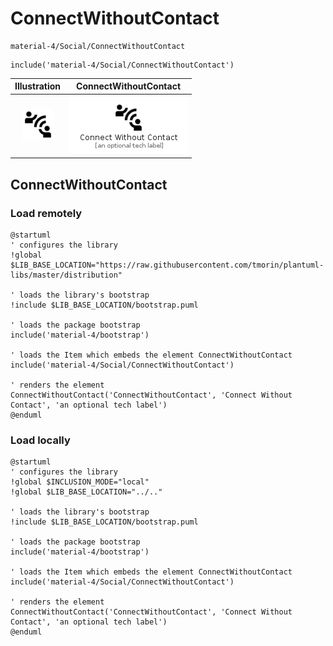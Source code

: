 # ConnectWithoutContact


```text
material-4/Social/ConnectWithoutContact
```

```text
include('material-4/Social/ConnectWithoutContact')
```



| Illustration | ConnectWithoutContact |
| :---: | :---: |
| ![illustration for Illustration](../../material-4/Social/ConnectWithoutContact.png) | ![illustration for ConnectWithoutContact](../../material-4/Social/ConnectWithoutContact.Local.png) |




## ConnectWithoutContact

### Load remotely
```plantuml
@startuml
' configures the library
!global $LIB_BASE_LOCATION="https://raw.githubusercontent.com/tmorin/plantuml-libs/master/distribution"

' loads the library's bootstrap
!include $LIB_BASE_LOCATION/bootstrap.puml

' loads the package bootstrap
include('material-4/bootstrap')

' loads the Item which embeds the element ConnectWithoutContact
include('material-4/Social/ConnectWithoutContact')

' renders the element
ConnectWithoutContact('ConnectWithoutContact', 'Connect Without Contact', 'an optional tech label')
@enduml
```

### Load locally
```plantuml
@startuml
' configures the library
!global $INCLUSION_MODE="local"
!global $LIB_BASE_LOCATION="../.."

' loads the library's bootstrap
!include $LIB_BASE_LOCATION/bootstrap.puml

' loads the package bootstrap
include('material-4/bootstrap')

' loads the Item which embeds the element ConnectWithoutContact
include('material-4/Social/ConnectWithoutContact')

' renders the element
ConnectWithoutContact('ConnectWithoutContact', 'Connect Without Contact', 'an optional tech label')
@enduml
```

